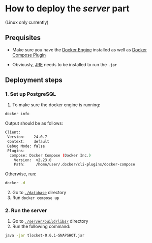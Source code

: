 # How to deploy the *server* part
(Linux only currently)
## Prequisites

- Make sure you have the [Docker Engine](https://docs.docker.com/engine/install/) installed as well as [Docker Compose Plugin](https://docs.docker.com/compose/install/)

- Obviously, [JRE](https://www.java.com/en/) needs to be installed to run the `.jar`


## Deployment steps

### 1. Set up PostgreSQL
1. To make sure the docker engine is running:

```sh
docker info
```

Output should be as follows:
```sh
Client:
 Version:    24.0.7
 Context:    default
 Debug Mode: false
 Plugins:
  compose: Docker Compose (Docker Inc.)
    Version:  v2.23.0
    Path:     /home/user/.docker/cli-plugins/docker-compose
```

Otherwise, run:
```sh
docker -d
```

2. Go to [`./database`](./database/) directory 
3. Run `docker compose up`

### 2. Run the server
1. Go to [`./server/build/libs/`](./server/build/libs/) directory
2. Run the following command:
```sh
java -jar tlocket-0.0.1-SNAPSHOT.jar
```